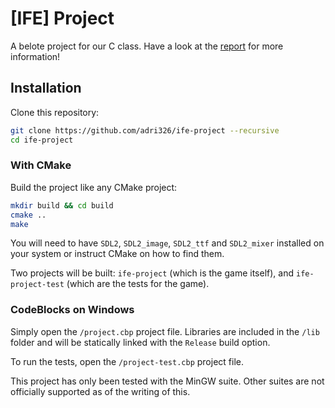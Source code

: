 # [IFE] Project

A belote project for our C class.
Have a look at the [report](report.pdf) for more information!

## Installation

Clone this repository:

```sh
git clone https://github.com/adri326/ife-project --recursive
cd ife-project
```

### With CMake

Build the project like any CMake project:

```sh
mkdir build && cd build
cmake ..
make
```

You will need to have `SDL2`, `SDL2_image`, `SDL2_ttf` and `SDL2_mixer` installed on your system or instruct CMake on how to find them.

Two projects will be built: `ife-project` (which is the game itself), and `ife-project-test` (which are the tests for the game).

### CodeBlocks on Windows

Simply open the `/project.cbp` project file. Libraries are included in the `/lib` folder and will be statically linked with the `Release` build option.

To run the tests, open the `/project-test.cbp` project file.

This project has only been tested with the MinGW suite. Other suites are not officially supported as of the writing of this.
